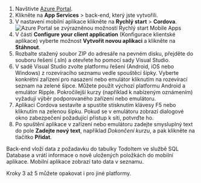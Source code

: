 
1. Navštivte [Azure Portal].
2. Klikněte na **App Services** > back-end, který jste vytvořili.
3. V nastavení mobilní aplikace klikněte na **Rychlý start** > **Cordova**.
![Azure Portal se zvýrazněnou možností Rychlý start Mobile Apps][quickstart]
4. V části **Configure your client application** (Konfigurace klientské aplikace) vyberte možnost **Vytvořit novou aplikaci** a klikněte na **Stáhnout**.
2. Rozbalte stažený soubor ZIP do adresáře na pevném disku, přejděte do souboru řešení (.sln) a otevřete ho pomocí sady Visual Studio.
3. V sadě Visual Studio zvolte platformu řešení (Android, iOS nebo Windows) z rozevíracího seznamu vedle spouštěcí šipky. Vyberte konkrétní zařízení pro nasazení nebo emulátor kliknutím na rozevírací seznam na zelené šipce. Můžete použít výchozí platformu Android a emulátor Ripple. Pokročilejší kurzy (například k nabízeným oznámením) vyžadují výběr podporovaného zařízení nebo emulátoru.
4. Aplikaci Cordova sestavíte a spustíte stisknutím klávesy F5 nebo kliknutím na zelenou šipku. Pokud se v emulátoru zobrazí dialogové okno zabezpečení požadující přístup k síti, potvrďte ho.
5. Po spuštění aplikace v zařízení nebo emulátoru zadejte smysluplný text do pole **Zadejte nový text**, například *Dokončení kurzu*, a pak klikněte na tlačítko **Přidat**.

Back-end vloží data z požadavku do tabulky TodoItem ve službě SQL Database a vrátí informace o nově uložených položkách do mobilní aplikace. Mobilní aplikace zobrazí tato data v seznamu.

Kroky 3 až 5 můžete opakovat i pro jiné platformy.

<!-- Images. -->
[quickstart]: ./media/app-service-mobile-configure-new-backend/quickstart.png

<!-- URLs -->
[Azure Portal]: https://portal.azure.com/
